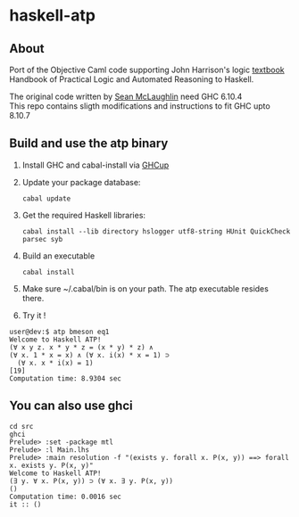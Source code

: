 # haskell-atp


## About ##
Port of the Objective Caml code supporting John Harrison's logic [textbook](http://www.cambridge.org/catalogue/catalogue.asp?isbn=9780521899574) Handbook of Practical Logic and Automated Reasoning to Haskell.

The original code written by [Sean McLaughlin](https://github.com/seanmcl) need GHC 6.10.4  
This repo contains sligth modifications and instructions to fit GHC upto 8.10.7

## Build and use the atp binary ##
1. Install GHC and cabal-install via [GHCup](https://www.haskell.org/ghcup)
2.  Update your package database:

        cabal update
   
3. Get the required Haskell libraries:

       cabal install --lib directory hslogger utf8-string HUnit QuickCheck parsec syb

4. Build an executable

       cabal install

5. Make sure ~/.cabal/bin is on your path. The atp executable resides there.
6. Try it !
```
user@dev:$ atp bmeson eq1
Welcome to Haskell ATP!
(∀ x y z. x * y * z = (x * y) * z) ∧
(∀ x. 1 * x = x) ∧ (∀ x. i(x) * x = 1) ⊃
  (∀ x. x * i(x) = 1)
[19]
Computation time: 8.9304 sec
```

## You can also use ghci ##
```
cd src
ghci
Prelude> :set -package mtl
Prelude> :l Main.lhs
Prelude> :main resolution -f "(exists y. forall x. P(x, y)) ==> forall x. exists y. P(x, y)"
Welcome to Haskell ATP!
(∃ y. ∀ x. P(x, y)) ⊃ (∀ x. ∃ y. P(x, y))
()
Computation time: 0.0016 sec
it :: ()
```
